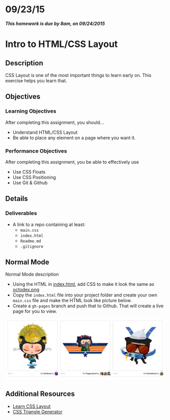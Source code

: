 # 09/23/15

___This homework is due by 8am, on 09/24/2015___

# Intro to HTML/CSS Layout

## Description

CSS Layout is one of the most important things to learn early on. This exercise helps you learn that.

## Objectives

### Learning Objectives

After completing this assignment, you should…

* Understand HTML/CSS Layout
* Be able to place any element on a page where you want it.


### Performance Objectives

After completing this assignment, you be able to effectively use

* Use CSS Floats
* Use CSS Positioning
* Use Git & Github


## Details

### Deliverables

* A link to a repo containing at least:
  * `main.css`
  * `index.html`
  * `Readme.md`
  * `.gitignore`


## Normal Mode
Normal Mode description
            
* Using the HTML in [index.html](./index.html), add CSS to make it look the same as [octodex.png](./octodex.png)
* Copy the `index.html` file into your project folder and create your own `main.css` file and make the HTML look like picture below.
* Create a `gh-pages` branch and push that to Github. That will create a live page for you to view.

![Octocats](octodex.png)

## Additional Resources

- [Learn CSS Layout](http://learnlayout.com/)
- [CSS Triangle Generator](http://apps.eky.hk/css-triangle-generator/)
